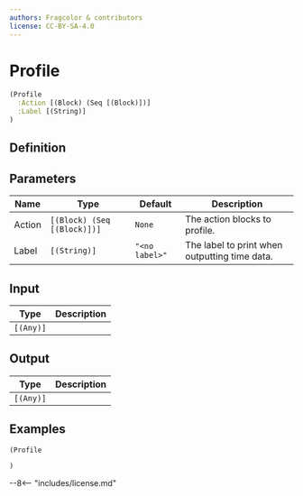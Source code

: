 ```yaml
---
authors: Fragcolor & contributors
license: CC-BY-SA-4.0
---
```



# Profile

```clojure
(Profile
  :Action [(Block) (Seq [(Block)])]
  :Label [(String)]
)
```


## Definition




## Parameters

| Name | Type | Default | Description |
|------|------|---------|-------------|
| Action | `[(Block) (Seq [(Block)])]` | `None` | The action blocks to profile. |
| Label | `[(String)]` | `"<no label>"` | The label to print when outputting time data. |


## Input

| Type | Description |
|------|-------------|
| `[(Any)]` |  |


## Output

| Type | Description |
|------|-------------|
| `[(Any)]` |  |


## Examples

```clojure
(Profile

)
```


--8<-- "includes/license.md"
